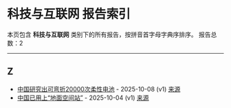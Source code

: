# 科技与互联网 报告索引

本页包含 **科技与互联网** 类别下的所有报告，按拼音首字母字典序排序。
报告总数：2

---

## Z

- [中国研究出可弯折20000次柔性电池](zhong-guo-yan-jiu-chu-ke-wan-zhe-20000ci-rou-xing-dian-chi-2025-10-08--v1.md) - 2025-10-08 (v1) [来源](https://www.baidu.com/s?wd=%E4%B8%AD%E5%9B%BD%E7%A0%94%E7%A9%B6%E5%87%BA%E5%8F%AF%E5%BC%AF%E6%8A%9820000%E6%AC%A1%E6%9F%94%E6%80%A7%E7%94%B5%E6%B1%A0&sa=fyb_news&rsv_dl=fyb_news)
- [中国已用上“地面空间站”](zhong-guo-yi-yong-shang-di-mian-kong-jian-zhan-2025-10-04--v1.md) - 2025-10-04 (v1) [来源](https://www.baidu.com/s?wd=%E4%B8%AD%E5%9B%BD%E5%B7%B2%E7%94%A8%E4%B8%8A%E2%80%9C%E5%9C%B0%E9%9D%A2%E7%A9%BA%E9%97%B4%E7%AB%99%E2%80%9D&sa=fyb_news&rsv_dl=fyb_news)
